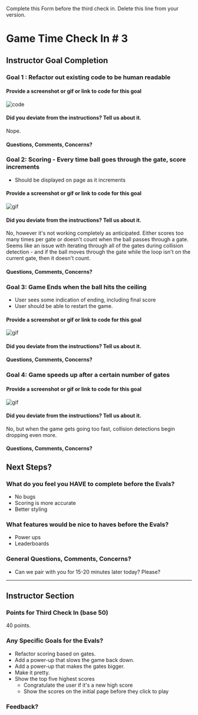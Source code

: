 Complete this Form before the third check in. Delete this line from your version.

# Game Time Check In # 3

## Instructor Goal Completion

### Goal 1 : Refactor out existing code to be human readable

#### Provide a screenshot or gif or link to code for this goal
![code](http://i64.tinypic.com/33c9ams.png)

#### Did you deviate from the instructions? Tell us about it.
Nope.

#### Questions, Comments, Concerns?

### Goal 2: Scoring - Every time ball goes through the gate, score increments
* Should be displayed on page as it increments

#### Provide a screenshot or gif or link to code for this goal  
![gif](http://g.recordit.co/TUVyaxN2OG.gif)

#### Did you deviate from the instructions? Tell us about it.  
No, however it's not working completely as anticipated.  Either scores too many times per gate or doesn't count when the ball passes through a gate. Seems like an issue with iterating through all of the gates during collision detection - and if the ball moves through the gate while the loop isn't on the current gate, then it doesn't count.

#### Questions, Comments, Concerns?

### Goal 3: Game Ends when the ball hits the ceiling
* User sees some indication of ending, including final score
* User should be able to restart the game.

#### Provide a screenshot or gif or link to code for this goal
![gif](http://g.recordit.co/eWaN3y46md.gif)

#### Did you deviate from the instructions? Tell us about it.

#### Questions, Comments, Concerns?

### Goal 4: Game speeds up after a certain number of gates

#### Provide a screenshot or gif or link to code for this goal
![gif](http://g.recordit.co/TUVyaxN2OG.gif)

#### Did you deviate from the instructions? Tell us about it.
No, but when the game gets going too fast, collision detections begin dropping even more.

#### Questions, Comments, Concerns?

## Next Steps?

### What do you feel you HAVE to complete before the Evals?  
* No bugs
* Scoring is more accurate
* Better styling

### What features would be nice to haves before the Evals?
* Power ups
* Leaderboards

### General Questions, Comments, Concerns?
* Can we pair with you for 15-20 minutes later today? Please?

-----

## Instructor Section

### Points for Third Check In (base 50)

40 points.

### Any Specific Goals for the Evals?

- Refactor scoring based on gates.
- Add a power-up that slows the game back down.
- Add a power-up that makes the gates bigger.
- Make it pretty.
- Show the top five highest scores
  - Congratulate the user if it's a new high score
  - Show the scores on the initial page before they click to play

### Feedback?
